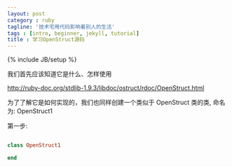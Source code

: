 ```yaml
---
layout: post
category : ruby
tagline: '技术宅用代码影响着别人的生活'
tags : [intro, beginner, jekyll, tutorial]
title : 学习OpenStruct源码
---
```

{% include JB/setup %}

我们首先应该知道它是什么、怎样使用

<a href='http://ruby-doc.org/stdlib-1.9.3/libdoc/ostruct/rdoc/OpenStruct.html' target='_blank'>http://ruby-doc.org/stdlib-1.9.3/libdoc/ostruct/rdoc/OpenStruct.html</a> 

为了了解它是如何实现的，我们也同样创建一个类似于 OpenStruct 类的类, 命名为: OpenStruct1

第一步:

```ruby

class OpenStruct1

end

```
